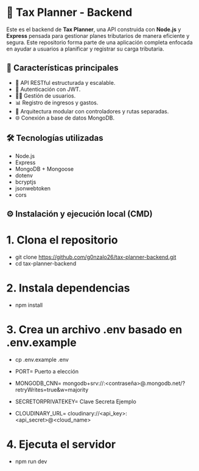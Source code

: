 # 🧾 Tax Planner - Backend

Este es el backend de **Tax Planner**, una API construida con **Node.js** y **Express** pensada para gestionar planes tributarios de manera eficiente y segura. 
Este repositorio forma parte de una aplicación completa enfocada en ayudar a usuarios a planificar y registrar su carga tributaria.

## 🚀 Características principales

- 📁 API RESTful estructurada y escalable.
- 🔐 Autenticación con JWT.
- 🧑‍💼 Gestión de usuarios.
- 📊 Registro de ingresos y gastos.
- 🔧 Arquitectura modular con controladores y rutas separadas.
- 🌐 Conexión a base de datos MongoDB.

## 🛠️ Tecnologías utilizadas

- Node.js
- Express
- MongoDB + Mongoose
- dotenv
- bcryptjs
- jsonwebtoken
- cors


## ⚙️ Instalación y ejecución local (CMD)

# 1. Clona el repositorio
- git clone https://github.com/g0nzalo26/tax-planner-backend.git
- cd tax-planner-backend

# 2. Instala dependencias
- npm install

# 3. Crea un archivo .env basado en .env.example
- cp .env.example .env

- PORT= Puerto a elección
- MONGODB_CNN= mongodb+srv://<usuario>:<contraseña>@<nombre-del-cluster>.mongodb.net/<nombre-de-tu-base-de-datos>?retryWrites=true&w=majority
- SECRETORPRIVATEKEY= Clave Secreta Ejemplo
- CLOUDINARY_URL= cloudinary://<api_key>:<api_secret>@<cloud_name>

# 4. Ejecuta el servidor
- npm run dev

